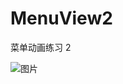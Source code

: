 # MenuView2
菜单动画练习 2

![图片](https://github.com/liaofuyou/MenuView2/blob/master/screenshot/Gif_20180411_192516.gif)